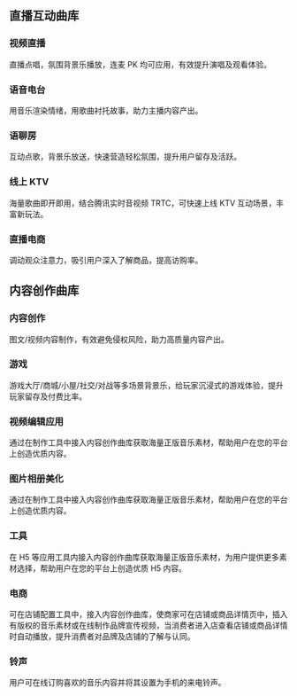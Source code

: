 ## 直播互动曲库

### 视频直播
直播点唱，氛围背景乐播放，连麦 PK 均可应用，有效提升演唱及观看体验。
### 语音电台
用音乐渲染情绪，用歌曲衬托故事，助力主播内容产出。
### 语聊房
互动点歌，背景乐放送，快速营造轻松氛围，提升用户留存及活跃。
### 线上 KTV
海量歌曲即开即用，结合腾讯实时音视频 TRTC，可快速上线 KTV 互动场景，丰富新玩法。
### 直播电商
调动观众注意力，吸引用户深入了解商品，提高访购率。


## 内容创作曲库
### 内容创作
图文/视频内容制作，有效避免侵权风险，助力高质量内容产出。
### 游戏
游戏大厅/商城/小屋/社交/对战等多场景背景乐，给玩家沉浸式的游戏体验，提升玩家留存及付费比率。
### 视频编辑应用
通过在制作工具中接入内容创作曲库获取海量正版音乐素材，帮助用户在您的平台上创造优质内容。
### 图片相册美化
通过在制作工具中接入内容创作曲库获取海量正版音乐素材，帮助用户在您的平台上创造优质内容。
### 工具
在 H5 等应用工具内接入内容创作曲库获取海量正版音乐素材，为用户提供更多素材选择，帮助用户在您的平台上创造优质 H5 内容。
### 电商
可在店铺配置工具中，接入内容创作曲库，使商家可在店铺或商品详情页中，插入有版权的音乐素材或在线制作品牌宣传视频，当消费者进入店查看店铺或商品详情时自动播放，提升消费者对品牌及店铺的了解与认同。
### 铃声
用户可在线订购喜欢的音乐内容并将其设置为手机的来电铃声。
